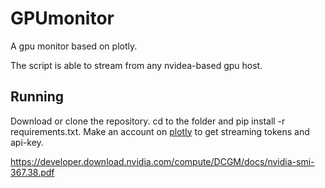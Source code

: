 # GPUmonitor

A gpu monitor based on plotly.

The script is able to stream from any nvidea-based gpu host.

## Running
Download or clone the repository.
cd to the folder and pip install -r requirements.txt.
Make an account on [plotly](https://plot.ly/) to get streaming tokens and api-key.

 
https://developer.download.nvidia.com/compute/DCGM/docs/nvidia-smi-367.38.pdf

